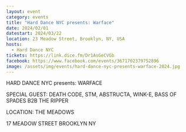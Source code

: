 ```yaml
---
layout: event
category: events
title: "Hard Dance NYC presents: Warface"
date: 2024/02/01
datestart: 2024/03/22
location: 23 Meadow Street, Brooklyn, NY, USA
hosts:
  - Hard Dance NYC
tickets: https://link.dice.fm/Dr1AsGeCVGb
facebook: https://www.facebook.com/events/3671702379752896
image: /assets/img/events/hard-dance-nyc-presents-warface-2024.jpg
---
```


HARD DANCE NYC presents: WARFACE

SPECIAL GUEST: DEATH CODE, STM, ABSTRUCTA, WINK-E, BASS OF SPADES B2B THE RIPPER

LOCATION: THE MEADOWS

17 MEADOW STREET BROOKLYN NY
